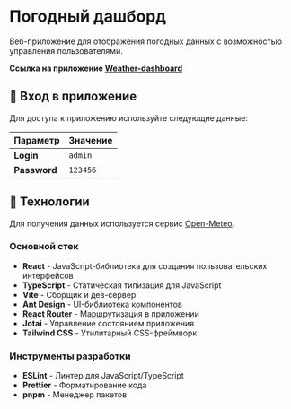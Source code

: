 # Погодный дашборд

Веб-приложение для отображения погодных данных с возможностью управления пользователями.

**Ссылка на приложение [Weather-dashboard](https://weather-dashboard-beta-seven.vercel.app)**

## 🔑 Вход в приложение

Для доступа к приложению используйте следующие данные:

| Параметр | Значение      |
|----------|---------------|
| **Login** | `admin`       |
| **Password** | `123456`   |

## 🚀 Технологии

Для получения данных используется сервис [Open-Meteo](https://open-meteo.com/).

### Основной стек

- **React** - JavaScript-библиотека для создания пользовательских интерфейсов
- **TypeScript** - Статическая типизация для JavaScript
- **Vite** - Сборщик и дев-сервер
- **Ant Design** - UI-библиотека компонентов
- **React Router** - Маршрутизация в приложении
- **Jotai** - Управление состоянием приложения
- **Tailwind CSS** - Утилитарный CSS-фреймворк

### Инструменты разработки

- **ESLint** - Линтер для JavaScript/TypeScript
- **Prettier** - Форматирование кода
- **pnpm** - Менеджер пакетов
